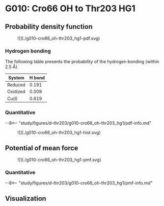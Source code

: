 # G010: Cro66 OH to Thr203 HG1

## Probability density function

<figure markdown>
![](./g010-cro66_oh-thr203_hg1-pdf.svg)
</figure>

### Hydrogen bonding

The following table presents the probability of the hydrogen bonding (within 2.5 Å).

| System | H bond |
| ------ | ------ |
| Reduced | 0.191 |
| Oxidized | 0.009 |
| Cu(I) | 0.619 |

### Quantitative

--8<-- "study/figures/d-thr203/g010-cro66_oh-thr203_hg1/pdf-info.md"

<figure markdown>
![](./g010-cro66_oh-thr203_hg1-hist.svg)
</figure>

## Potential of mean force

<figure markdown>
![](./g010-cro66_oh-thr203_hg1-pmf.svg)
</figure>

### Quantitative

--8<-- "study/figures/d-thr203/g010-cro66_oh-thr203_hg1/pmf-info.md"

## Visualization

<div id="reduced-view" class="mol-container"></div>
<script>
document.addEventListener('DOMContentLoaded', (event) => {
    const viewer = molstar.Viewer.create('reduced-view', {
        layoutIsExpanded: false,
        layoutShowControls: false,
        layoutShowRemoteState: false,
        layoutShowSequence: true,
        layoutShowLog: false,
        layoutShowLeftPanel: false,
        viewportShowExpand: true,
        viewportShowSelectionMode: true,
        viewportShowAnimation: false,
        pdbProvider: 'rcsb',
    }).then(viewer => {
        // viewer.loadStructureFromUrl("/analysis/005-rogfp-glh-md/data/traj/frame_106403.pdb", "pdb");
        viewer.loadSnapshotFromUrl("/misc/002-molstar-states/reduced-example.molj", "molj");
    });
});
</script>
